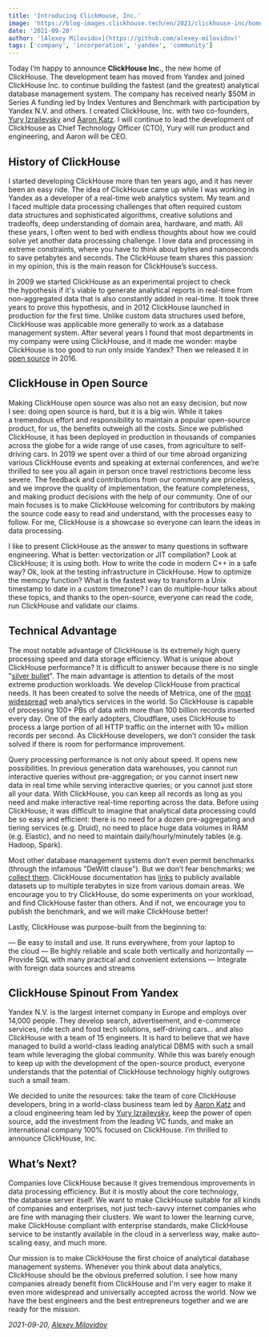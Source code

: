 ```yaml
---
title: 'Introducing ClickHouse, Inc.'
image: 'https://blog-images.clickhouse.tech/en/2021/clickhouse-inc/home.png'
date: '2021-09-20'
author: '[Alexey Milovidov](https://github.com/alexey-milovidov)'
tags: ['company', 'incorporation', 'yandex', 'community']
---
```


Today I’m happy to announce **ClickHouse Inc.**, the new home of ClickHouse. The development team has moved from Yandex and joined ClickHouse Inc. to continue building the fastest (and the greatest) analytical database management system. The company has received nearly $50M in Series A funding led by Index Ventures and Benchmark with participation by Yandex N.V. and others. I created ClickHouse, Inc. with two co-founders, [Yury Izrailevsky](https://www.linkedin.com/in/yuryizrailevsky/) and [Aaron Katz](https://www.linkedin.com/in/aaron-k-5762094/). I will continue to lead the development of ClickHouse as Chief Technology Officer (CTO), Yury will run product and engineering, and Aaron will be CEO.

## History of ClickHouse

I started developing ClickHouse more than ten years ago, and it has never been an easy ride. The idea of ClickHouse came up while I was working in Yandex as a developer of a real-time web analytics system. My team and I faced multiple data processing challenges that often required custom data structures and sophisticated algorithms, creative solutions and tradeoffs, deep understanding of domain area, hardware, and math. All these years, I often went to bed with endless thoughts about how we could solve yet another data processing challenge. I love data and processing in extreme constraints, where you have to think about bytes and nanoseconds to save petabytes and seconds. The ClickHouse team shares this passion: in my opinion, this is the main reason for ClickHouse’s success.

In 2009 we started ClickHouse as an experimental project to check the hypothesis if it's viable to generate analytical reports in real-time from non-aggregated data that is also constantly added in real-time. It took three years to prove this hypothesis, and in 2012 ClickHouse launched in production for the first time. Unlike custom data structures used before, ClickHouse was applicable more generally to work as a database management system. After several years I found that most departments in my company were using ClickHouse, and it made me wonder: maybe ClickHouse is too good to run only inside Yandex? Then we released it in [open source](https://github.com/ClickHouse/ClickHouse) in 2016.

## ClickHouse in Open Source

Making ClickHouse open source was also not an easy decision, but now I see: doing open source is hard, but it is a big win. While it takes a tremendous effort and responsibility to maintain a popular open-source product, for us, the benefits outweigh all the costs. Since we published ClickHouse, it has been deployed in production in thousands of companies across the globe for a wide range of use cases, from agriculture to self-driving cars. In 2019 we spent over a third of our time abroad organizing various ClickHouse events and speaking at external conferences, and we’re thrilled to see you all again in person once travel restrictions become less severe. The feedback and contributions from our community are priceless, and we improve the quality of implementation, the feature completeness, and making product decisions with the help of our community. One of our main focuses is to make ClickHouse welcoming for contributors by making the source code easy to read and understand, with the processes easy to follow. For me, ClickHouse is a showcase so everyone can learn the ideas in data processing.

I like to present ClickHouse as the answer to many questions in software engineering. What is better: vectorization or JIT compilation? Look at ClickHouse; it is using both. How to write the code in modern C++ in a safe way? Ok, look at the testing infrastructure in ClickHouse. How to optimize the memcpy function? What is the fastest way to transform a Unix timestamp to date in a custom timezone? I can do multiple-hour talks about these topics, and thanks to the open-source, everyone can read the code, run ClickHouse and validate our claims.

## Technical Advantage

The most notable advantage of ClickHouse is its extremely high query processing speed and data storage efficiency. What is unique about ClickHouse performance? It is difficult to answer because there is no single "[silver bullet](https://www.youtube.com/watch?v=ZOZQCQEtrz8)". The main advantage is attention to details of the most extreme production workloads. We develop ClickHouse from practical needs. It has been created to solve the needs of Metrica, one of the [most widespread](https://w3techs.com/technologies/overview/traffic_analysis) web analytics services in the world. So ClickHouse is capable of processing 100+ PBs of data with more than 100 billion records inserted every day. One of the early adopters, Cloudflare, uses ClickHouse to process a large portion of all HTTP traffic on the internet with 10+ million records per second. As ClickHouse developers, we don’t consider the task solved if there is room for performance improvement.

Query processing performance is not only about speed. It opens new possibilities. In previous generation data warehouses, you cannot run interactive queries without pre-aggregation; or you cannot insert new data in real time while serving interactive queries; or you cannot just store all your data. With ClickHouse, you can keep all records as long as you need and make interactive real-time reporting across the data. Before using ClickHouse, it was difficult to imagine that analytical data processing could be so easy and efficient: there is no need for a dozen pre-aggregating and tiering services (e.g. Druid), no need to place huge data volumes in RAM (e.g. Elastic), and no need to maintain daily/hourly/minutely tables (e.g. Hadoop, Spark).

Most other database management systems don’t even permit benchmarks (through the infamous "DeWitt clause"). But we don’t fear benchmarks; we [collect them](https://github.com/ClickHouse/ClickHouse/issues/22398). ClickHouse documentation has [links](/docs/en/getting-started/example-datasets/) to publicly available datasets up to multiple terabytes in size from various domain areas. We encourage you to try ClickHouse, do some experiments on your workload, and find ClickHouse faster than others. And if not, we encourage you to publish the benchmark, and we will make ClickHouse better!

Lastly, ClickHouse was purpose-built from the beginning to:

— Be easy to install and use. It runs everywhere, from your laptop to the cloud
— Be highly reliable and scale both vertically and horizontally
— Provide SQL with many practical and convenient extensions
— Integrate with foreign data sources and streams

## ClickHouse Spinout From Yandex

Yandex N.V. is the largest internet company in Europe and employs over 14,000 people. They develop search, advertisement, and e-commerce services, ride tech and food tech solutions, self-driving cars... and also ClickHouse with a team of 15 engineers. It is hard to believe that we have managed to build a world-class leading analytical DBMS with such a small team while leveraging the global community. While this was barely enough to keep up with the development of the open-source product, everyone understands that the potential of ClickHouse technology highly outgrows such a small team.

We decided to unite the resources: take the team of core ClickHouse developers, bring in a world-class business team led by [Aaron Katz](https://www.linkedin.com/in/aaron-k-5762094/) and a cloud engineering team led by [Yury Izrailevsky](https://www.linkedin.com/in/yuryizrailevsky/), keep the power of open source, add the investment from the leading VC funds, and make an international company 100% focused on ClickHouse. I’m thrilled to announce ClickHouse, Inc.

## What’s Next?

Companies love ClickHouse because it gives tremendous improvements in data processing efficiency. But it is mostly about the core technology, the database server itself. We want to make ClickHouse suitable for all kinds of companies and enterprises, not just tech-savvy internet companies who are fine with managing their clusters. We want to lower the learning curve, make ClickHouse compliant with enterprise standards, make ClickHouse service to be instantly available in the cloud in a serverless way, make auto-scaling easy, and much more.

Our mission is to make ClickHouse the first choice of analytical database management systems. Whenever you think about data analytics, ClickHouse should be the obvious preferred solution. I see how many companies already benefit from ClickHouse and I'm very eager to make it even more widespread and universally accepted across the world. Now we have the best engineers and the best entrepreneurs together and we are ready for the mission.


_2021-09-20, [Alexey Milovidov](https://github.com/alexey-milovidov)_
